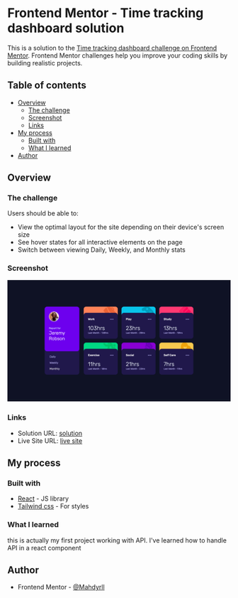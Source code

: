 # Frontend Mentor - Time tracking dashboard solution

This is a solution to the [Time tracking dashboard challenge on Frontend Mentor](https://www.frontendmentor.io/challenges/time-tracking-dashboard-UIQ7167Jw). Frontend Mentor challenges help you improve your coding skills by building realistic projects. 

## Table of contents

- [Overview](#overview)
  - [The challenge](#the-challenge)
  - [Screenshot](#screenshot)
  - [Links](#links)
- [My process](#my-process)
  - [Built with](#built-with)
  - [What I learned](#what-i-learned)
- [Author](#author)

## Overview

### The challenge

Users should be able to:

- View the optimal layout for the site depending on their device's screen size
- See hover states for all interactive elements on the page
- Switch between viewing Daily, Weekly, and Monthly stats

### Screenshot

![](/public/Screen%20Shot%202025-05-09%20at%2011.34.37%20PM.png)

### Links

- Solution URL: [solution](https://www.frontendmentor.io/solutions/time-tracking-dashboard-using-react-and-tailwind-2r68Rd1K7N)
- Live Site URL: [live site](https://mahdyrll.github.io/time-tracking-dashboard/)

## My process

### Built with

- [React](https://reactjs.org/) - JS library
- [Tailwind css](https://tailwindcss.com/) - For styles

### What I learned

this is actually my first project working with API. I've learned how to handle API in a react component


## Author

- Frontend Mentor - [@Mahdyrll](https://www.frontendmentor.io/profile/Mahdyrll)
